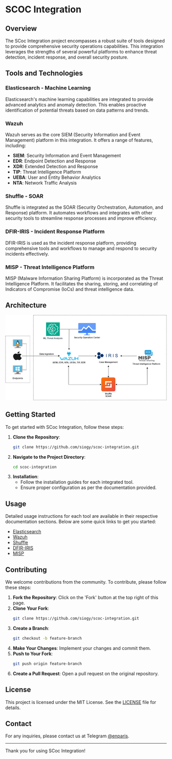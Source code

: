 # SCOC Integration

## Overview

The SCoc Integration project encompasses a robust suite of tools designed to provide comprehensive security operations capabilities. This integration leverages the strengths of several powerful platforms to enhance threat detection, incident response, and overall security posture.

## Tools and Technologies

### Elasticsearch - Machine Learning

Elasticsearch's machine learning capabilities are integrated to provide advanced analytics and anomaly detection. This enables proactive identification of potential threats based on data patterns and trends.

### Wazuh

Wazuh serves as the core SIEM (Security Information and Event Management) platform in this integration. It offers a range of features, including:
- **SIEM**: Security Information and Event Management
- **EDR**: Endpoint Detection and Response
- **XDR**: Extended Detection and Response
- **TIP**: Threat Intelligence Platform
- **UEBA**: User and Entity Behavior Analytics
- **NTA**: Network Traffic Analysis

### Shuffle - SOAR

Shuffle is integrated as the SOAR (Security Orchestration, Automation, and Response) platform. It automates workflows and integrates with other security tools to streamline response processes and improve efficiency.

### DFIR-IRIS - Incident Response Platform

DFIR-IRIS is used as the incident response platform, providing comprehensive tools and workflows to manage and respond to security incidents effectively.

### MISP - Threat Intelligence Platform

MISP (Malware Information Sharing Platform) is incorporated as the Threat Intelligence Platform. It facilitates the sharing, storing, and correlating of Indicators of Compromise (IoCs) and threat intelligence data.

## Architecture

![Architecture](images/Picture1.png)

## Getting Started

To get started with SCoc Integration, follow these steps:

1. **Clone the Repository**:
    ```bash
    git clone https://github.com/siogy/scoc-integration.git
    ```
2. **Navigate to the Project Directory**:
    ```bash
    cd scoc-integration
    ```
3. **Installation**:
    - Follow the installation guides for each integrated tool.
    - Ensure proper configuration as per the documentation provided.

## Usage

Detailed usage instructions for each tool are available in their respective documentation sections. Below are some quick links to get you started:

- [Elasticsearch](https://www.elastic.co/guide/en/elasticsearch/reference/index.html)
- [Wazuh](https://documentation.wazuh.com/)
- [Shuffle](https://shuffler.io/docs)
- [DFIR-IRIS](https://dfir-iris.readthedocs.io/)
- [MISP](https://www.misp-project.org/documentation/)

## Contributing

We welcome contributions from the community. To contribute, please follow these steps:

1. **Fork the Repository**: Click on the 'Fork' button at the top right of this page.
2. **Clone Your Fork**:
    ```bash
    git clone https://github.com/siogy/scoc-integration.git
    ```
3. **Create a Branch**:
    ```bash
    git checkout -b feature-branch
    ```
4. **Make Your Changes**: Implement your changes and commit them.
5. **Push to Your Fork**:
    ```bash
    git push origin feature-branch
    ```
6. **Create a Pull Request**: Open a pull request on the original repository.

## License

This project is licensed under the MIT License. See the [LICENSE](LICENSE) file for details.

## Contact

For any inquiries, please contact us at Telegram [@enparis](https://t.me/enparis).

---

Thank you for using SCoc Integration!
